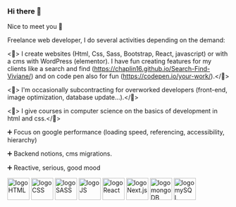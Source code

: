 ### Hi there 👋

Nice to meet you 🙂

Freelance web developer, I do several activities depending on the demand:

<💪> I create websites (Html, Css, Sass, Bootstrap, React, javascript) or with a cms with WordPress (elementor). I have fun creating features for my clients like a search and find (https://chaplin16.github.io/Search-Find-Viviane/) and on code pen also for fun (https://codepen.io/your-work/).</💪>

<💪> I'm occasionally subcontracting for overworked developers (front-end, image optimization, database update...).</💪>

<💪> I give courses in computer science on the basics of development in html and css.</💪>

➕ Focus on google performance (loading speed, referencing, accessibility, hierarchy)

➕ Backend notions, cms migrations.

➕ Reactive, serious, good mood

<div>
  <img src="https://user-images.githubusercontent.com/72522784/207814505-cfdf2a01-dfc6-461a-9938-b0732905266f.png" width="50" height="auto" alt="logo HTML" />
  <img src="https://user-images.githubusercontent.com/72522784/207814554-46f9bd37-2c21-41c9-8977-8884782f18cc.png" width="50" height="auto" alt="logo CSS"/>
  <img src="https://user-images.githubusercontent.com/72522784/207814640-4d066349-b2c0-48cb-bf7a-bc37b54cbb46.png" width="50" height="auto" alt="logo SASS"/>
  <img src="https://user-images.githubusercontent.com/72522784/207814702-8a37b977-b6b2-4304-a945-3799df2f667e.png" width="50" height="auto" alt="logo JS"/>
  <img src="https://user-images.githubusercontent.com/72522784/207814778-773648bf-8380-46fb-8c91-415a7ff6a246.png" width="50" height="auto" alt="logo React"/>
  <img src="https://user-images.githubusercontent.com/72522784/207819618-c2e3cc73-c75e-4160-8cca-7353624092e8.png" width="50" height="auto" alt="logo Next.js"/>
  <img src="https://user-images.githubusercontent.com/72522784/207814832-016087bb-4554-4f4e-a26d-436a380d6453.png" width="50" height="auto" alt="logo mongoDB"/>
  <img src="https://user-images.githubusercontent.com/72522784/207814839-40842ddb-4cf6-48a7-8656-a44ea1a01be2.png" width="50" height="auto" alt="logo mySQL"/>
</div>

